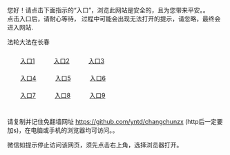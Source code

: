 您好！请点击下面指示的“入口”，浏览此网站是安全的，且为您带来平安。。 <br/>
点击入口后，请耐心等待， 过程中可能会出现无法打开的提示，请忽略，最终会进入网站. </br>

法轮大法在长春<br/>
<div style="padding:10px"><a style="margin:20px" target="_blank" href="https://ddjf0uxzto49f.cloudfront.net/2Qpsp?cpmziiur" id="ccLink1" rel="nofollow">入口1</a> <a target="_blank" style="margin:20px" href="https://d2vn8yu2pkyg9d.cloudfront.net/2Qpsp?feetm" id="ccLink2" rel="nofollow">入口2</a> <a style="margin:20px" target="_blank" href="https://d46bx85jefi8o.cloudfront.net/2Qpsp?vdtkykc" id="ccLink3" rel="nofollow">入口3</a></div>

<div style="padding:10px" ><a style="margin:20px" target="_blank" href="https://ddjf0uxzto49f.cloudfront.net/2Qpsp?cpmziiur" id="ccLink4" rel="nofollow">入口4</a> <a style="margin:20px" href="https://d2vn8yu2pkyg9d.cloudfront.net/2Qpsp?feetm" target="_blank" id="ccLink5" rel="nofollow">入口5</a> <a style="margin:20px" href="https://d46bx85jefi8o.cloudfront.net/2Qpsp?vdtkykc" target="_blank" id="ccLink6" rel="nofollow">入口6</a></div>

<div style="padding:10px"><a style="margin:20px" target="_blank" href="https://ddjf0uxzto49f.cloudfront.net/2Qpsp?cpmziiur" id="ccLink7" rel="nofollow">入口7</a> <a style="margin:20px" href="https://d2vn8yu2pkyg9d.cloudfront.net/2Qpsp?feetm" target="_blank" id="ccLink8" rel="nofollow">入口8</a> <a style="margin:20px" target="_blank" href="https://d46bx85jefi8o.cloudfront.net/2Qpsp?vdtkykc" id="ccLink9" rel="nofollow">入口9</a></div>

<br/>



请复制并记住免翻墙网址 https://github.com/yntd/changchunzx (http后一定要加s)，在电脑或手机的浏览器均可访问。。<br/>

微信如提示停止访问该网页，须先点击右上角，选择浏览器打开。
